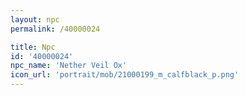 ```yaml
---
layout: npc
permalink: /40000024

title: Npc
id: '40000024'
npc_name: 'Nether Veil Ox'
icon_url: 'portrait/mob/21000199_m_calfblack_p.png'
---
```

